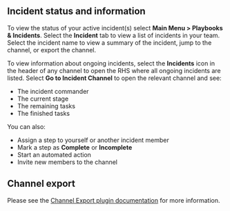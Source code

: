 ## Incident status and information

To view the status of your active incident(s) select **Main Menu > Playbooks & Incidents**. Select the **Incident** tab to view a list of incidents in your team. Select the incident name to view a summary of the incident, jump to the channel, or export the channel.

To view information about ongoing incidents, select the **Incidents** icon in the header of any channel to open the RHS where all ongoing incidents are listed. Select **Go to Incident Channel** to open the relevant channel and see:

- The incident commander
- The current stage
- The remaining tasks
- The finished tasks

You can also:

- Assign a step to yourself or another incident member
- Mark a step as **Complete** or **Incomplete**
- Start an automated action
- Invite new members to the channel

## Channel export

Please see the [Channel Export plugin documentation](https://mattermost.gitbook.io/channel-export-plugin) for more information.

